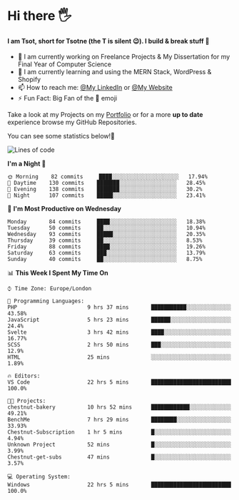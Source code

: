 # Hi there :raised_hand_with_fingers_splayed:
#### I am Tsot, short for Tsotne (the T is silent :wink:). I build & break stuff :space_invader:
- :telescope: I am currently working on Freelance Projects & My Dissertation for my Final Year of Computer Science
- :seedling: I am currently learning and using the MERN Stack, WordPress & Shopify
- :mailbox: How to reach me: [@My LinkedIn](https://www.linkedin.com/in/tsotne-gvadzabia/) or [@My Website](https://tsotnegvadzabia.me/contact)
- :zap: Fun Fact: Big Fan of the :space_invader: emoji

Take a look at my Projects on my [Portfolio](https://tsotnegvadzabia.me/) or for a more **up to date** experience browse my GitHub Repositories.

You can see some statistics below!:space_invader:
<!--START_SECTION:waka-->
![Lines of code](https://img.shields.io/badge/From%20Hello%20World%20I%27ve%20Written-3.5%20million%20lines%20of%20code-blue)

**I'm a Night 🦉** 

```text
🌞 Morning    82 commits     ████░░░░░░░░░░░░░░░░░░░░░   17.94% 
🌆 Daytime    130 commits    ███████░░░░░░░░░░░░░░░░░░   28.45% 
🌃 Evening    138 commits    ███████░░░░░░░░░░░░░░░░░░   30.2% 
🌙 Night      107 commits    █████░░░░░░░░░░░░░░░░░░░░   23.41%

```
📅 **I'm Most Productive on Wednesday** 

```text
Monday       84 commits     ████░░░░░░░░░░░░░░░░░░░░░   18.38% 
Tuesday      50 commits     ██░░░░░░░░░░░░░░░░░░░░░░░   10.94% 
Wednesday    93 commits     █████░░░░░░░░░░░░░░░░░░░░   20.35% 
Thursday     39 commits     ██░░░░░░░░░░░░░░░░░░░░░░░   8.53% 
Friday       88 commits     ████░░░░░░░░░░░░░░░░░░░░░   19.26% 
Saturday     63 commits     ███░░░░░░░░░░░░░░░░░░░░░░   13.79% 
Sunday       40 commits     ██░░░░░░░░░░░░░░░░░░░░░░░   8.75%

```


📊 **This Week I Spent My Time On** 

```text
⌚︎ Time Zone: Europe/London

💬 Programming Languages: 
PHP                      9 hrs 37 mins       ███████████░░░░░░░░░░░░░░   43.58% 
JavaScript               5 hrs 23 mins       ██████░░░░░░░░░░░░░░░░░░░   24.4% 
Svelte                   3 hrs 42 mins       ████░░░░░░░░░░░░░░░░░░░░░   16.77% 
SCSS                     2 hrs 50 mins       ███░░░░░░░░░░░░░░░░░░░░░░   12.9% 
HTML                     25 mins             ░░░░░░░░░░░░░░░░░░░░░░░░░   1.89%

🔥 Editors: 
VS Code                  22 hrs 5 mins       █████████████████████████   100.0%

🐱‍💻 Projects: 
chestnut-bakery          10 hrs 52 mins      ████████████░░░░░░░░░░░░░   49.21% 
BenchMe                  7 hrs 29 mins       ████████░░░░░░░░░░░░░░░░░   33.93% 
Chestnut-Subscription    1 hr 5 mins         █░░░░░░░░░░░░░░░░░░░░░░░░   4.94% 
Unknown Project          52 mins             █░░░░░░░░░░░░░░░░░░░░░░░░   3.99% 
Chestnut-get-subs        47 mins             █░░░░░░░░░░░░░░░░░░░░░░░░   3.57%

💻 Operating System: 
Windows                  22 hrs 5 mins       █████████████████████████   100.0%

```


<!--END_SECTION:waka-->
